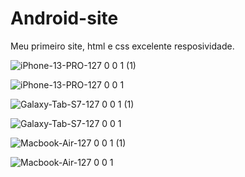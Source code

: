 # Android-site
 Meu primeiro site, html e css
excelente resposividade.

![iPhone-13-PRO-127 0 0 1 (1)](https://github.com/vict0r-duarte/Android-site/assets/152073640/cd43ca4e-f4ca-4af8-b97d-8791d93d88cb)

![iPhone-13-PRO-127 0 0 1](https://github.com/vict0r-duarte/Android-site/assets/152073640/3e27dfc7-e9eb-42e4-a97a-8bfa9b738a46)

![Galaxy-Tab-S7-127 0 0 1 (1)](https://github.com/vict0r-duarte/Android-site/assets/152073640/7b469b5f-f5a8-48a0-a785-3ff050fba47e)

![Galaxy-Tab-S7-127 0 0 1](https://github.com/vict0r-duarte/Android-site/assets/152073640/32fc48d5-5a39-4fcd-bd8b-a2dffa2eab9d)

![Macbook-Air-127 0 0 1 (1)](https://github.com/vict0r-duarte/Android-site/assets/152073640/6b2adc9b-a1ea-4f09-93e3-ea31e06f0ff7)

![Macbook-Air-127 0 0 1](https://github.com/vict0r-duarte/Android-site/assets/152073640/66c985e8-7e0a-4597-9936-ced3981d90d7)


